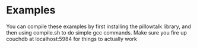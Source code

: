 # Examples

You can compile these examples by first installing the pillowtalk library, and
then using compile.sh to do simple gcc commands.  Make sure you fire up couchdb
at localhost:5984 for things to actually work
